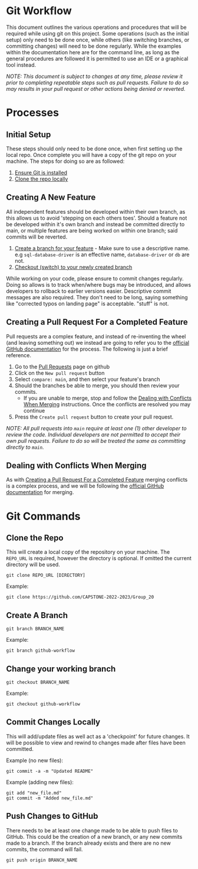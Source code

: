 # Git Workflow
This document outlines the various operations and procedures that will be required while using git on this project. Some operations (such as the initial setup) only need to be done once, while others (like switching branches, or committing changes) will need to be done regularly. While the examples within the documentation here are for the command line, as long as the general procedures are followed it is permitted to use an IDE or a graphical tool instead.

*NOTE: This document is subject to changes at any time, please review it prior to completing repeatable steps such as pull requests. Failure to do so may results in your pull request or other actions being denied or reverted.*

# Processes

## Initial Setup
These steps should only need to be done once, when first setting up the local repo. Once complete you will have a copy of the git repo on your machine. The steps for doing so are as followed:
1. [Ensure Git is installed](https://git-scm.com/book/en/v2/Getting-Started-Installing-Git)
2. [Clone the repo locally](#clone-the-repo)

## Creating A New Feature
All independent features should be developed within their own branch, as this allows us to avoid 'stepping on each others toes'. Should a feature not be developed within it's own branch and instead be committed directly to main, or multiple features are being worked on within one branch; said commits will be reverted.
1. [Create a branch for your feature](#create-a-branch) - Make sure to use a descriptive name. e.g `sql-database-driver` is an effective name, `database-driver` or `db` are not.
2. [Checkout (switch) to your newly created branch](#change-your-working-branch)

While working on your code, please ensure to commit changes regularly. Doing so allows is to track when/where bugs may be introduced, and allows developers to rollback to earlier versions easier. Descriptive commit messages are also required. They don't need to be long, saying something like "corrected typos on landing page" is acceptable. "stuff" is not.

## Creating a Pull Request For a Completed Feature
Pull requests are a complex feature, and instead of re-inventing the wheel (and leaving something out) we instead are going to refer you to the [official GitHub documentation](https://docs.github.com/en/pull-requests/collaborating-with-pull-requests/proposing-changes-to-your-work-with-pull-requests/creating-a-pull-request) for the process. The following is just a brief reference.

1. Go to the [Pull Requests](https://github.com/CAPSTONE-2022-2023/Group_20/pulls) page on github
2. Click on the `New pull request` button
3. Select `compare: main`, and then select your feature's branch
4. Should the branches be able to merge, you should then review your commits.
    * If you are unable to merge, stop and follow the [Dealing with Conflicts When Merging](#dealing-with-conflicts-when-merging) instructions. Once the conflicts are resolved you may continue
5. Press the `Create pull request` button to create your pull request.

*NOTE: All pull requests into `main` require at least one (1) other developer to review the code. Individual developers are not permitted to accept their own pull requests. Failure to do so will be treated the same as committing directly to `main`.*

## Dealing with Conflicts When Merging
As with [Creating a Pull Request For a Completed Feature](#creating-a-pull-request-for-a-completed-feature) merging conflicts is a complex process, and we will be following the [official GitHub documentation](https://docs.github.com/en/pull-requests/collaborating-with-pull-requests/addressing-merge-conflicts/about-merge-conflicts) for merging. 

# Git Commands
## Clone the Repo
This will create a local copy of the repository on your machine. The `REPO_URL` is required, however the directory is optional. If omitted the current directory will be used.
```
git clone REPO_URL [DIRECTORY]
```

Example:
```
git clone https://github.com/CAPSTONE-2022-2023/Group_20
```

## Create A Branch
```
git branch BRANCH_NAME
```

Example:
```
git branch github-workflow
```

## Change your working branch
```
git checkout BRANCH_NAME
```

Example:
```
git checkout github-workflow
```

## Commit Changes Locally
This will add/update files as well act as a 'checkpoint' for future changes. It will be possible to view and rewind to changes made after files have been committed.

Example (no new files):
```
git commit -a -m "Updated README"
```

Example (adding new files):
```
git add "new_file.md"
git commit -m "Added new_file.md"
```

## Push Changes to GitHub
There needs to be at least one change made to be able to push files to GitHub. This could be the creation of a new branch, or any new commits made to a branch. If the branch already exists and there are no new commits, the command will fail.
```
git push origin BRANCH_NAME
```
